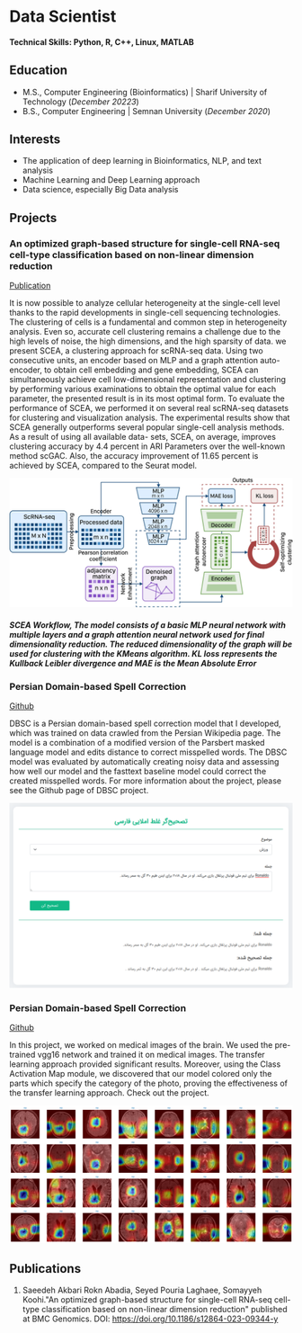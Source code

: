 # Data Scientist

#### Technical Skills: Python, R, C++, Linux, MATLAB

## Education						       		
- M.S., Computer Engineering (Bioinformatics) | Sharif University of Technology (_December 20223_)	 			        		
- B.S., Computer Engineering | Semnan University (_December 2020_)

## Interests
- The application of deep learning in Bioinformatics, NLP, and text analysis
- Machine Learning and Deep Learning approach
- Data science, especially Big Data analysis

## Projects
### An optimized graph-based structure for single-cell RNA-seq cell-type classification based on non-linear dimension reduction
[Publication](https://bmcgenomics.biomedcentral.com/articles/10.1186/s12864-023-09344-y)

It is now possible to analyze cellular heterogeneity at the single-cell level thanks to the rapid developments in single-cell sequencing technologies. The clustering of cells is a fundamental and common step in heterogeneity analysis. Even so, accurate cell clustering remains a challenge due to the high levels of noise, the high dimensions, and the high sparsity of data. we present SCEA, a clustering approach for scRNA-seq data. Using two consecutive units, an encoder based on MLP and a graph attention auto-encoder, to obtain cell embedding and gene embedding, SCEA can simultaneously achieve cell low-dimensional representation and clustering by performing various examinations to obtain the optimal value for each parameter, the presented result is in its most optimal form. To evaluate the performance of SCEA, we performed it on several real scRNA-seq datasets for clustering and visualization analysis. The experimental results show that SCEA generally outperforms several popular single-cell analysis methods. As a result of using all available data- sets, SCEA, on average, improves clustering accuracy by 4.4 percent in ARI Parameters over the well-known method scGAC. Also, the accuracy improvement of 11.65 percent is achieved by SCEA, compared to the Seurat model.

![EEG Band Discovery](/assets/img/SCEA.webp)
##### SCEA Workflow, The model consists of a basic MLP neural network with multiple layers and a graph attention neural network used for final dimensionality reduction. The reduced dimensionality of the graph will be used for clustering with the KMeans algorithm. KL loss represents the Kullback Leibler divergence and MAE is the Mean Absolute Error


### Persian Domain-based Spell Correction

[Github](https://github.com/NLP-Final-Projects/Parsi-IO/tree/ai4life-spell-correction/Spell-Correction)

DBSC is a Persian domain-based spell correction model that I developed, which was trained on data crawled from the Persian Wikipedia page. The model is a combination of a modified version of the Parsbert masked language model and edits distance to correct misspelled words. The DBSC model was evaluated by automatically creating noisy data and assessing how well our model and the fasttext baseline model could correct the created misspelled words. For more information about the project, please see the Github page of DBSC project.

![EEG Band Discovery](/assets/img/DBSC.png)

### Persian Domain-based Spell Correction

[Github](https://github.com/pourialaghayee/Classification-of-brain-images-using-transfer-learning-approach.git)

In this project, we worked on medical images of the brain. We used the pre-trained vgg16 network and trained it on medical images. The transfer learning approach provided significant results. Moreover, using the Class Activation Map module, we discovered that our model colored only the parts which specify the category of the photo, proving the effectiveness of the transfer learning approach. Check out the project.

![EEG Band Discovery](/assets/img/CAM.png)

## Publications
1. Saeedeh Akbari Rokn Abadia, Seyed Pouria Laghaee, Somayyeh Koohi."An optimized graph-based structure for single-cell RNA-seq cell-type classification based on non-linear dimension reduction" published at BMC Genomics. DOI: https://doi.org/10.1186/s12864-023-09344-y
